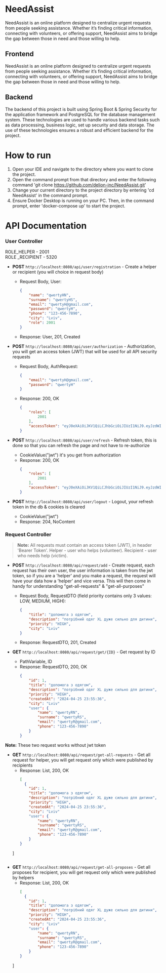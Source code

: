 
# NeedAssist
NeedAssist is an online platform designed to centralize urgent requests from people seeking assistance. Whether it’s finding critical information, connecting with volunteers, or offering support, NeedAssist aims to bridge the gap between those in need and those willing to help.
## Frontend
NeedAssist is an online platform designed to centralize urgent requests from people seeking assistance. Whether it’s finding critical information, connecting with volunteers, or offering support, NeedAssist aims to bridge the gap between those in need and those willing to help.
## Backend
The backend of this project is built using Spring Boot & Spring Security for the application framework and PostgreSQL for the database management system. These technologies are used to handle various backend tasks such as data processing, business logic, set up security and data storage. The use of these technologies ensures a robust and efficient backend for the project.

# **How to run**
1. Open your IDE and navigate to the directory where you want to clone the project.
2. Open the command prompt from that directory and enter the following command 'git clone https://github.com/delion-inc/NeedAssist.git'
3. Change your current directory to the project directory by entering 'cd NeedAssist' in the command prompt.
4. Ensure Docker Desktop is running on your PC. Then, in the command prompt, enter 'docker-compose up' to start the project.

# **API Documentation**

### **User Controller**
ROLE_HELPER - 2001   
ROLE _RECIPIENT - 5320

- **POST** `http://localhost:8080/api/user/registration` - Create a helper or recipient (you will choice in request body)
  - Request Body, User:
    ```json
    {
        "name": "qwertyHN",
        "surname": "qwertyHS",
        "email": "qwertyH@gmail.com",
        "password": "qwertyH",
        "phone": "123-456-7890",
        "city": "Lviv",
        "role": 2001
    }
    ```
  - Response: User, 201, Created

- **POST** `http://localhost:8080/api/user/authorization` - Authorization, you will get an access token (JWT) that will be used for all API security requests
  - Request Body, AuthRequest:
    ```json
    {
        "email": "qwertyH@gmail.com",
        "password": "qwertyH"
    }
    ```
  - Response: 200, OK
    ```json
    {
        "roles": [
            2001
        ],
        "accessToken": "eyJ0eXAiOiJKV1QiLCJhbGciOiJIUzI1NiJ9.eyJzdWIiOiJxd2VydHlIQGdtYWlsLmNvbSIsInJvbGVzIjpbIlJPTEVfSEVMUEVSIl0sImV4cCI6MTcxNDA2OTMzMSwiaWF0IjoxNzE0MDY1NzMxfQ.EUIwf9ZLrVmSOpycUK9co9-B4GiMsn3zw5INiOYNcrE"
    }
    ```

- **POST** `http://localhost:8080/api/user/refresh` - Refresh token, this is done so that you can refresh the page and not have to re-authorize
  - CookieValue("jwt") it's you get from authorization
  - Response: 200, OK
    ```json
    {
        "roles": [
            2001
        ],
        "accessToken": "eyJ0eXAiOiJKV1QiLCJhbGciOiJIUzI1NiJ9.eyJzdWIiOiJxd2VydHlIQGdtYWlsLmNvbSIsInJvbGVzIjpbIlJPTEVfSEVMUEVSIl0sImV4cCI6MTcxNDA2OTMzMSwiaWF0IjoxNzE0MDY1NzMxfQ.EUIwf9ZLrVmSOpycUK9co9-B4GiMsn3zw5INiOYNcrE"
    }
    ```

- **POST** `http://localhost:8080/api/user/logout` - Logout, your refresh token in the db & cookies is cleared
  - CookieValue("jwt")
  - Response: 204, NoContent

### **Request Controller**

> **Note:** All requests must contain an access token (JWT), in header 'Bearer Token'. Helper - user who helps (volunteer). Recipient - user who needs help (victim).

- **POST** `http://localhost:8080/api/request/add` - Create request, each request has their own user, the user information is taken from the jwt token, so if you are a 'helper' and you make a request, the request will have your data how a 'helper' and vice versa. This will then come in handy for understanding "get-all-requests" & "get-all-purposes"
  - Request Body, RequestDTO (field priority contains only 3 values: LOW, MEDIUM, HIGH):
    ```json
    {
        "title": "допомога з одягом",
        "description": "потрібний одяг XL дуже сильно для дитини",
        "priority": "HIGH",
        "city": "Lviv"
    }
    ```
  - Response: RequestDTO, 201, Created

- **GET** `http://localhost:8080/api/request/get/{ID}` - Get request by ID
  - PathVariable, ID
  - Response: RequestDTO, 200, OK
    ```json
    {
        "id": 1,
        "title": "допомога з одягом",
        "description": "потрібний одяг XL дуже сильно для дитини",
        "priority": "HIGH",
        "createdAt": "2024-04-25 23:55:36",
        "city": "Lviv"
        "user": {
            "name": "qwertyRN",
            "surname": "qwertyRS",
            "email": "qwertyR@gmail.com",
            "phone": "123-456-7890"
        }
    }
    ```
**Note:** These two request works without jwt token

- **GET** `http://localhost:8080/api/request/get-all-requests` - Get all request for helper, you will get request only which were published by recipients
  - Response: List<RequestDTO>, 200, OK
    ```json
    [
      {
        "id": 1,
        "title": "допомога з одягом",
        "description": "потрібний одяг XL дуже сильно для дитини",
        "priority": "HIGH",
        "createdAt": "2024-04-25 23:55:36",
        "city": "Lviv"
        "user": {
            "name": "qwertyRN",
            "surname": "qwertyRS",
            "email": "qwertyR@gmail.com",
            "phone": "123-456-7890"
        }
    }
  ]
    ```

- **GET** `http://localhost:8080/api/request/get-all-proposes` - Get all proposes for recipient, you will get request only which were published by helpers
  - Response: List<RequestDTO>, 200, OK
    ```json
    [
      {
        "id": 1,
        "title": "допомога з одягом",
        "description": "потрібний одяг XL дуже сильно для дитини",
        "priority": "HIGH",
        "createdAt": "2024-04-25 23:55:36",
        "city": "Lviv"
        "user": {
            "name": "qwertyRN",
            "surname": "qwertyRS",
            "email": "qwertyR@gmail.com",
            "phone": "123-456-7890"
        }
    }
  ]
    ```
